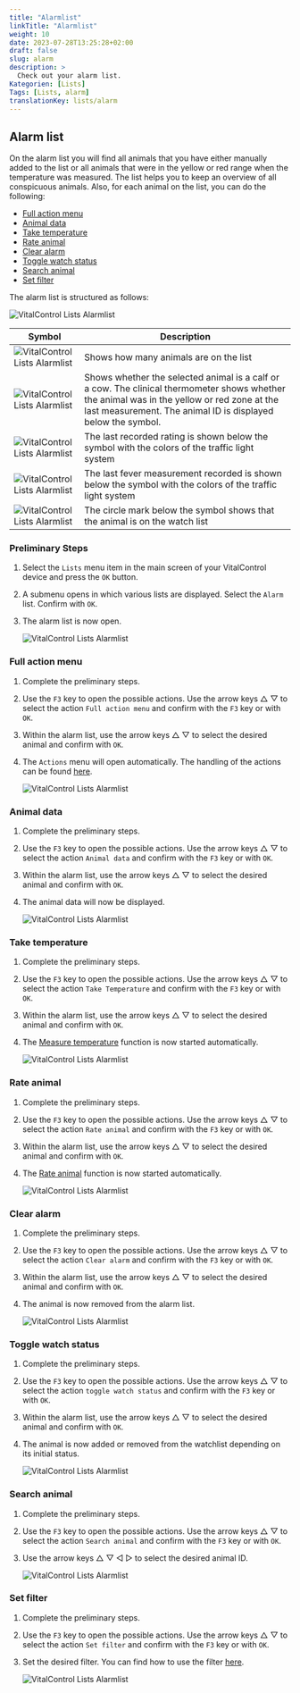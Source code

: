 ```yaml
---
title: "Alarmlist"
linkTitle: "Alarmlist"
weight: 10
date: 2023-07-28T13:25:28+02:00
draft: false
slug: alarm
description: >
  Check out your alarm list.
Kategorien: [Lists]
Tags: [Lists, alarm]
translationKey: lists/alarm
---
```

## Alarm list

On the alarm list you will find all animals that you have either manually added to the list or all animals that were in the yellow or red range when the temperature was measured. The list helps you to keep an overview of all conspicuous animals. Also, for each animal on the list, you can do the following:

- [Full action menu](#full-action-menu)
- [Animal data](#animal-data)
- [Take temperature](#take-temperature)
- [Rate animal](#rate-animal)
- [Clear alarm](#clear-alarm)
- [Toggle watch status](#toggle-watch-status)
- [Search animal](#search-animal)
- [Set filter](#set-filter)

The alarm list is structured as follows:

   ![VitalControl Lists Alarmlist](../images/alarmstructure.png "Structure of the alarm list")

|Symbol   | Description
|-------  |----
   ![VitalControl Lists Alarmlist](../images/kopf.png "Head") | Shows how many animals are on the list
| ![VitalControl Lists Alarmlist](../images/ID.png "ID") | Shows whether the selected animal is a calf or a cow. The clinical thermometer shows whether the animal was in the yellow or red zone at the last measurement. The animal ID is displayed below the symbol. 
| ![VitalControl Lists Alarmlist](../images/auge.png "Rating") | The last recorded rating is shown below the symbol with the colors of the traffic light system
|![VitalControl Lists Alarmlist](../images/thermometer.png "Thermometer") | The last fever measurement recorded is shown below the symbol with the colors of the traffic light system
|![VitalControl Lists Alarmlist](../images/auge2.png "Bewertung") |The circle mark below the symbol shows that the animal is on the watch list

### Preliminary Steps

1. Select the `Lists` menu item in the main screen of your VitalControl device and press the `OK` button.

2. A submenu opens in which various lists are displayed. Select the `Alarm` list. Confirm with `OK`.

3. The alarm list is now open.

   ![VitalControl Lists Alarmlist](../images/firststeps.png "Preliminary Steps")

### Full action menu

1. Complete the preliminary steps.

2. Use the `F3` key to open the possible actions. Use the arrow keys △ ▽ to select the action `Full action menu` and confirm with the `F3` key or with `OK`.

3. Within the alarm list, use the arrow keys △ ▽ to select the desired animal and confirm with `OK`.

4. The `Actions` menu will open automatically. The handling of the actions can be found [here](/en/docs/actions/).

   ![VitalControl Lists Alarmlist](../images/actionmenu.png "Action menu")

### Animal data

1. Complete the preliminary steps.

2. Use the `F3` key to open the possible actions. Use the arrow keys △ ▽ to select the action `Animal data` and confirm with the `F3` key or with `OK`.

3. Within the alarm list, use the arrow keys △ ▽ to select the desired animal and confirm with `OK`.

4. The animal data will now be displayed.

   ![VitalControl Lists Alarmlist](../images/animaldata.png "Animal data")

### Take temperature

1. Complete the preliminary steps.

2. Use the `F3` key to open the possible actions. Use the arrow keys △ ▽ to select the action `Take Temperature` and confirm with the `F3` key or with `OK`.

3. Within the alarm list, use the arrow keys △ ▽ to select the desired animal and confirm with `OK`.

4. The [Measure temperature](/en/docs/actions/measure-temperature/#measure-fever) function is now started automatically.

   ![VitalControl Lists Alarmlist](../images/temperature.png "Take temperature")

### Rate animal

1. Complete the preliminary steps.

2. Use the `F3` key to open the possible actions. Use the arrow keys △ ▽ to select the action `Rate animal` and confirm with the `F3` key or with `OK`.

3. Within the alarm list, use the arrow keys △ ▽ to select the desired animal and confirm with `OK`.

4. The [Rate animal](/en/docs/actions/rating/#rate-your-animals) function is now started automatically.

   ![VitalControl Lists Alarmlist](../images/rateanimal.png "Rate animal")

### Clear alarm

1. Complete the preliminary steps.

2. Use the `F3` key to open the possible actions. Use the arrow keys △ ▽ to select the action `Clear alarm` and confirm with the `F3` key or with `OK`.

3. Within the alarm list, use the arrow keys △ ▽ to select the desired animal and confirm with `OK`.

4. The animal is now removed from the alarm list.

   ![VitalControl Lists Alarmlist](../images/clearalarm.png "Clear alarm")

### Toggle watch status 

1. Complete the preliminary steps.

2. Use the `F3` key to open the possible actions. Use the arrow keys △ ▽ to select the action `toggle watch status` and confirm with the `F3` key or with `OK`.

3. Within the alarm list, use the arrow keys △ ▽ to select the desired animal and confirm with `OK`.

4. The animal is now added or removed from the watchlist depending on its initial status.

   ![VitalControl Lists Alarmlist](../images/watchlist.png "Toggle watch status")

### Search animal

1. Complete the preliminary steps.

2. Use the `F3` key to open the possible actions. Use the arrow keys △ ▽ to select the action `Search animal` and confirm with the `F3` key or with `OK`.

3. Use the arrow keys △ ▽ ◁ ▷ to select the desired animal ID.

   ![VitalControl Lists Alarmlist](../images/searchanimal.png "Search animal")

### Set filter

1. Complete the preliminary steps.

2. Use the `F3` key to open the possible actions. Use the arrow keys △ ▽ to select the action `Set filter` and confirm with the `F3` key or with `OK`.

3. Set the desired filter. You can find how to use the filter [here](../../filter/#applying-filters).

   ![VitalControl Lists Alarmlist](../images/setfilter.png "Set filter")

